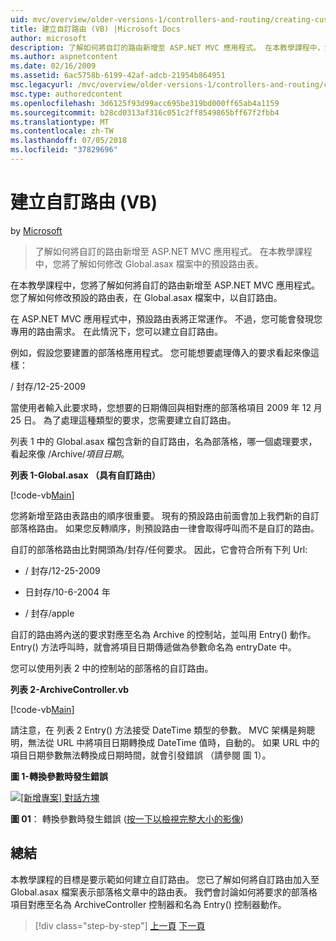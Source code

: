 ```yaml
---
uid: mvc/overview/older-versions-1/controllers-and-routing/creating-custom-routes-vb
title: 建立自訂路由 (VB) |Microsoft Docs
author: microsoft
description: 了解如何將自訂的路由新增至 ASP.NET MVC 應用程式。 在本教學課程中，您將了解如何修改 Global.asax 檔案中的預設路由表。
ms.author: aspnetcontent
ms.date: 02/16/2009
ms.assetid: 6ac5758b-6199-42af-adcb-21954b864951
msc.legacyurl: /mvc/overview/older-versions-1/controllers-and-routing/creating-custom-routes-vb
msc.type: authoredcontent
ms.openlocfilehash: 3d6125f93d99acc695be319bd000ff65ab4a1159
ms.sourcegitcommit: b28cd0313af316c051c2ff8549865bff67f2fbb4
ms.translationtype: MT
ms.contentlocale: zh-TW
ms.lasthandoff: 07/05/2018
ms.locfileid: "37829696"
---
```

<a name="creating-custom-routes-vb"></a>建立自訂路由 (VB)
====================
by [Microsoft](https://github.com/microsoft)

> 了解如何將自訂的路由新增至 ASP.NET MVC 應用程式。 在本教學課程中，您將了解如何修改 Global.asax 檔案中的預設路由表。


在本教學課程中，您將了解如何將自訂的路由新增至 ASP.NET MVC 應用程式。 您了解如何修改預設的路由表，在 Global.asax 檔案中，以自訂路由。

在 ASP.NET MVC 應用程式中，預設路由表將正常運作。 不過，您可能會發現您專用的路由需求。 在此情況下，您可以建立自訂路由。

例如，假設您要建置的部落格應用程式。 您可能想要處理傳入的要求看起來像這樣：

/ 封存/12-25-2009

當使用者輸入此要求時，您想要的日期傳回與相對應的部落格項目 2009 年 12 月 25 日。 為了處理這種類型的要求，您需要建立自訂路由。

列表 1 中的 Global.asax 檔包含新的自訂路由，名為部落格，哪一個處理要求，看起來像 /Archive/*項目日期*。

**列表 1-Global.asax （具有自訂路由）**

[!code-vb[Main](creating-custom-routes-vb/samples/sample1.vb)]

您將新增至路由表路由的順序很重要。 現有的預設路由前面會加上我們新的自訂部落格路由。 如果您反轉順序，則預設路由一律會取得呼叫而不是自訂的路由。

自訂的部落格路由比對開頭為/封存/任何要求。 因此，它會符合所有下列 Url:

- / 封存/12-25-2009

- 日封存/10-6-2004 年

- / 封存/apple

自訂的路由將內送的要求對應至名為 Archive 的控制站，並叫用 Entry() 動作。 Entry() 方法呼叫時，就會將項目日期傳遞做為參數命名為 entryDate 中。

您可以使用列表 2 中的控制站的部落格的自訂路由。

**列表 2-ArchiveController.vb**

[!code-vb[Main](creating-custom-routes-vb/samples/sample2.vb)]

請注意，在 列表 2 Entry() 方法接受 DateTime 類型的參數。 MVC 架構是夠聰明，無法從 URL 中將項目日期轉換成 DateTime 值時，自動的。 如果 URL 中的項目日期參數無法轉換成日期時間，就會引發錯誤 （請參閱 圖 1）。

**圖 1-轉換參數時發生錯誤**


[![[新增專案] 對話方塊](creating-custom-routes-vb/_static/image1.jpg)](creating-custom-routes-vb/_static/image1.png)

**圖 01**： 轉換參數時發生錯誤 ([按一下以檢視完整大小的影像](creating-custom-routes-vb/_static/image2.png))


## <a name="summary"></a>總結

本教學課程的目標是要示範如何建立自訂路由。 您已了解如何將自訂路由加入至 Global.asax 檔案表示部落格文章中的路由表。 我們會討論如何將要求的部落格項目對應至名為 ArchiveController 控制器和名為 Entry() 控制器動作。

> [!div class="step-by-step"]
> [上一頁](asp-net-mvc-controller-overview-vb.md)
> [下一頁](creating-a-route-constraint-vb.md)

